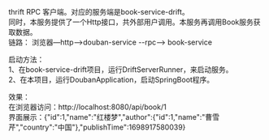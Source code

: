 thrift RPC 客户端。对应的服务端是book-service-drift。  
同时，本服务提供了一个Http接口，共外部用户调用。本服务再调用Book服务获取数据。  
链路： 浏览器—http-->douban-service --rpc--> book-service

启动方法：  
1、在book-service-drift项目，运行DriftServerRunner，来启动服务。  
2、在本项目，运行DoubanApplication，启动SpringBoot程序。  

效果：  
在浏览器访问：http://localhost:8080/api/book/1  
界面展示：{"id":1,"name":"红楼梦","author":{"id":1,"name":"曹雪芹","country":"中国"},"publishTime":1698917580039}